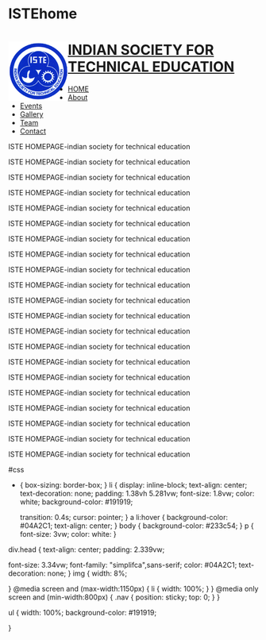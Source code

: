 # ISTEhome
<!DOCTYPE html>
<html lang="en">
  <head>
    <meta name="viewport" content="width=device-width, initial-scale=1.0">
    <!--used to set width of conetnt according to device width-->
    <title>ISTE HOMEPAGE</title>
    <link rel="stylesheet" href="style.css">
  </head>
  <body>
<a href="index.html"><h1><img src="logo.png" align="left" alt="iste logo" ><div class="head">INDIAN SOCIETY FOR TECHNICAL EDUCATION</div></h1></a>
<ul class="nav">
<a href="#"><li class="first">HOME</li></a>
  <a href="#"><li>About</li></a>
  <a href="#"><li>Events</li></a>
  <a href="#"><li>Gallery</li></a>
  <a href="#"><li>Team</li></a>
  <a href=""><li>Contact</li></a>
</ul>
<p>ISTE HOMEPAGE-indian society for technical education</p>
<p>ISTE HOMEPAGE-indian society for technical education</p>
<p>ISTE HOMEPAGE-indian society for technical education</p>
<p>ISTE HOMEPAGE-indian society for technical education</p>
<p>ISTE HOMEPAGE-indian society for technical education</p>
<p>ISTE HOMEPAGE-indian society for technical education</p>
<p>ISTE HOMEPAGE-indian society for technical education</p>
<p>ISTE HOMEPAGE-indian society for technical education</p>
<p>ISTE HOMEPAGE-indian society for technical education</p>
<p>ISTE HOMEPAGE-indian society for technical education</p>
<p>ISTE HOMEPAGE-indian society for technical education</p>
<p>ISTE HOMEPAGE-indian society for technical education</p>
<p>ISTE HOMEPAGE-indian society for technical education</p>
<p>ISTE HOMEPAGE-indian society for technical education</p>
<p>ISTE HOMEPAGE-indian society for technical education</p>
<p>ISTE HOMEPAGE-indian society for technical education</p>
<p>ISTE HOMEPAGE-indian society for technical education</p>
<p>ISTE HOMEPAGE-indian society for technical education</p>
<p>ISTE HOMEPAGE-indian society for technical education</p>
<p>ISTE HOMEPAGE-indian society for technical education</p>
<p>ISTE HOMEPAGE-indian society for technical education</p>
  </body>
</html>

#css
* {
  box-sizing: border-box;
}
li {
  display: inline-block;
  text-align: center;
  text-decoration: none;
  padding: 1.38vh 5.281vw;
  font-size: 1.8vw;
  color: white;
  background-color: #191919;


  transition: 0.4s;
  cursor: pointer;
}
a li:hover {
  background-color: #04A2C1;
  text-align: center;
}
body {
  background-color: #233c54; }
p {
font-size: 3vw;
color: white:
}

div.head {
  text-align: center;
  padding: 2.339vw;

  font-size: 3.34vw;
  font-family: "simplifca",sans-serif;
  color: #04A2C1;
  text-decoration: none;
  }
img {
  width: 8%;

}
@media screen and (max-width:1150px) {
li {
  width: 100%;
}
}
@media only screen and (min-width:800px) {
  .nav {
    position: sticky;
    top: 0;
  }
}

ul {
  width: 100%;
  background-color: #191919;

}


